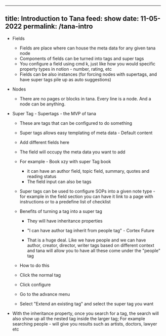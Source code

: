 
---
title: Introduction to Tana
feed: show 
date: 11-05-2022
permalink: /tana-intro
---
-   Fields

	-   Fields are place where can house the meta data for any given tana node
	-   Components of fields can be turned into tags and super tags
	-   You configure a field using cmd k, just like how you would specific property types in notion - number, rating, etc
	-   Fields can be also instances (for forcing nodes with supertags, and have super tags pile up as auto suggestions)

-   Nodes

	-   There are no pages or blocks in tana. Every line is a node. And a node can be anything.

-   Super Tag - Supertags - the MVP of tana

	-   These are tags that can be configured to do something
	-   Super tags allows easy templating of meta data - Default content
	-   Add different fields here
	-   The field will occupy the meta data you want to add
	-   For example - Book xzy with super Tag book
		-  it can have an author field, topic field, summary, quotes and reading status
		-   The field input can also be tags

	-   Super tags can be used to configure SOPs into a given note type - for example in the field section you can have it link to a page with instructions or to a predefine list of checklist
	-   Benefits of turning a tag into a super tag

		-   They will have inheritance properties

		-   "I can have author tag inherit from people tag" - Cortex Future
		-   That is a huge deal. Like we have people and we can have author, creator, director, writer tags based on different context and tana will allow you to have all these come under the "people" tag
	-   How to do this

	-   Click the normal tag
	-   Click configure
	-   Go to the advance menu
	-   Select "Extend an existing tag" and select the super tag you want

-   With the inheritance property, once you search for a tag, the search will also show up all the nested tag inside the larger tag; For example searching people - will give you results such as artists, doctors, lawyer etc